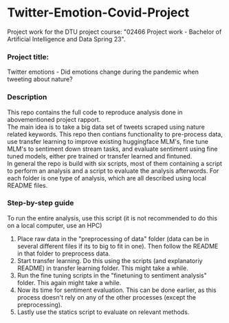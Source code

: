 # Twitter-Emotion-Covid-Project
Project work for the DTU project course:
"02466 Project work - Bachelor of Artificial Intelligence and Data Spring 23".

### Project title:
Twitter emotions  - Did emotions change during the pandemic when tweeting about nature?

### Description
This repo contains the full code to reproduce analysis done in abovementioned project rapport.\
The main idea is to take a big data set of tweets scraped using nature related keywords. This repo then contians functionality to pre-process data, use transfer learning to improve existing huggingface MLM's, fine tune MLM's to sentiment down stream tasks, and evaluate sentiment using fine tuned models, either pre trained or transfer learned and fintuned.\
In general the repo is build with six scripts, most of them containing a script to perform an analysis and a script to evaluate the analysis afterwords. For each folder is one type of analysis, which are all described using local README files.

### Step-by-step guide
To run the entire analysis, use this script (it is not recommended to do this on a local computer, use an HPC)

1. Place raw data in the "preprocessing of data" folder (data can be in several different files if its to big to fit in one). Then follow the README in that folder to preprocess data.
2. Start transfer learning. Do this using the scripts (and explanatoriy README) in transfer learning folder. This might take a while.
3. Run the fine tuning scripts in the "finetuning to sentiment analysis" folder. This again might take a while.
3. Now its time for sentiment evaluation. This can be done earlier, as this process doesn't rely on any of the other processes (except the preprocessing).
4. Lastly use the statics script to evaluate on relevant methods.